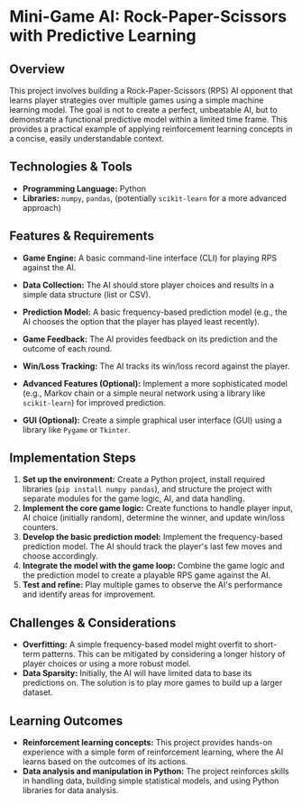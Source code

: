 # Mini-Game AI: Rock-Paper-Scissors with Predictive Learning

## Overview

This project involves building a Rock-Paper-Scissors (RPS) AI opponent that learns player strategies over multiple games using a simple machine learning model.  The goal is not to create a perfect, unbeatable AI, but to demonstrate a functional predictive model within a limited time frame. This provides a practical example of applying reinforcement learning concepts in a concise, easily understandable context.

## Technologies & Tools

- **Programming Language:** Python
- **Libraries:** `numpy`, `pandas`, (potentially `scikit-learn` for a more advanced approach)


## Features & Requirements

- **Game Engine:** A basic command-line interface (CLI) for playing RPS against the AI.
- **Data Collection:** The AI should store player choices and results in a simple data structure (list or CSV).
- **Prediction Model:**  A basic frequency-based prediction model (e.g., the AI chooses the option that the player has played least recently).
- **Game Feedback:** The AI provides feedback on its prediction and the outcome of each round.
- **Win/Loss Tracking:**  The AI tracks its win/loss record against the player.

- **Advanced Features (Optional):** Implement a more sophisticated model (e.g., Markov chain or a simple neural network using a library like `scikit-learn`) for improved prediction.
- **GUI (Optional):** Create a simple graphical user interface (GUI) using a library like `Pygame` or `Tkinter`.


## Implementation Steps

1. **Set up the environment:** Create a Python project, install required libraries (`pip install numpy pandas`), and structure the project with separate modules for the game logic, AI, and data handling.
2. **Implement the core game logic:** Create functions to handle player input, AI choice (initially random), determine the winner, and update win/loss counters.
3. **Develop the basic prediction model:** Implement the frequency-based prediction model. The AI should track the player's last few moves and choose accordingly.
4. **Integrate the model with the game loop:**  Combine the game logic and the prediction model to create a playable RPS game against the AI.
5. **Test and refine:** Play multiple games to observe the AI's performance and identify areas for improvement.


## Challenges & Considerations

- **Overfitting:**  A simple frequency-based model might overfit to short-term patterns. This can be mitigated by considering a longer history of player choices or using a more robust model.
- **Data Sparsity:**  Initially, the AI will have limited data to base its predictions on.  The solution is to play more games to build up a larger dataset.


## Learning Outcomes

- **Reinforcement learning concepts:** This project provides hands-on experience with a simple form of reinforcement learning, where the AI learns based on the outcomes of its actions.
- **Data analysis and manipulation in Python:**  The project reinforces skills in handling data, building simple statistical models, and using Python libraries for data analysis.

